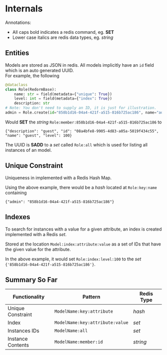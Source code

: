 # Internals

Annotations:  
- All caps bold indicates a redis command, eg. **SET**
- Lower case italics are redis data types, eg. *string*

## Entities

Models are stored as JSON in redis. All models implicitly have an `id` field which is an auto generated UUID.  
For example, the following
```python
@dataclass
class Role(RedormBase):
    name: str = field(metadata={"unique": True})
    level: int = field(metadata={"index": True})
    description: str
# Note: You don't need to supply an ID, it is just for illustration.
admin = Role.create(id="858b1d16-04a4-421f-a515-816b725ac186", name="admin", description="Can do anything", level=100)
```

Would **SET** the *string* `Role:member:858b1d16-04a4-421f-a515-816b725ac186` to 
```
{"description": "guest", "id": "08a4bfe8-9905-4d83-a05a-5019f434c55", "name": "guest", "level": 100}
```

The UUID is **SADD** to a *set* called `Role:all` which is used for listing all instances of an model.

## Unique Constraint

Uniqueness in implemented with a Redis Hash Map.

Using the above example, there would be a *hash* located at `Role:key:name` containing 

```
{"admin": "858b1d16-04a4-421f-a515-816b725ac186"}
```

## Indexes

To search for instances with a value for a given attribute, an index is created implemented with a Redis *set*.  

Stored at the location `Model:index:attribute:value` as a set of IDs that have the given value for the attribute.

In the above example, it would set `Role:index:level:100` to the *set* `{'858b1d16-04a4-421f-a515-816b725ac186'}`.

## Summary So Far

| Functionality | Pattern | Redis Type |
| ------------- | ------- | ---------- |
| Unique Constraint | `ModelName:key:attribute` | *hash* |
| Index | `ModelName:key:attribute:value` | *set* |
| Instances IDs | `ModelName:all` | *set* |
| Instance Contents | `ModelName:member:id` | *string* |
